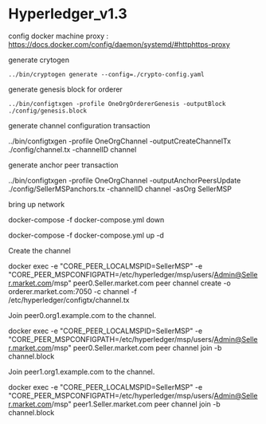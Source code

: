 # Hyperledger_v1.3

config docker machine proxy : https://docs.docker.com/config/daemon/systemd/#httphttps-proxy

generate crytogen
```
../bin/cryptogen generate --config=./crypto-config.yaml
```

generate genesis block for orderer
```
../bin/configtxgen -profile OneOrgOrdererGenesis -outputBlock ./config/genesis.block
```

generate channel configuration transaction

../bin/configtxgen -profile OneOrgChannel -outputCreateChannelTx ./config/channel.tx -channelID channel

generate anchor peer transaction

../bin/configtxgen -profile OneOrgChannel -outputAnchorPeersUpdate ./config/SellerMSPanchors.tx -channelID channel -asOrg SellerMSP

bring up network

docker-compose -f docker-compose.yml down

docker-compose -f docker-compose.yml up -d

Create the channel

docker exec -e "CORE_PEER_LOCALMSPID=SellerMSP" -e "CORE_PEER_MSPCONFIGPATH=/etc/hyperledger/msp/users/Admin@Seller.market.com/msp" peer0.Seller.market.com peer channel create -o orderer.market.com:7050 -c channel -f /etc/hyperledger/configtx/channel.tx

Join peer0.org1.example.com to the channel.

docker exec -e "CORE_PEER_LOCALMSPID=SellerMSP" -e "CORE_PEER_MSPCONFIGPATH=/etc/hyperledger/msp/users/Admin@Seller.market.com/msp" peer0.Seller.market.com peer channel join -b channel.block

Join peer1.org1.example.com to the channel.

docker exec -e "CORE_PEER_LOCALMSPID=SellerMSP" -e "CORE_PEER_MSPCONFIGPATH=/etc/hyperledger/msp/users/Admin@Seller.market.com/msp" peer1.Seller.market.com peer channel join -b channel.block
